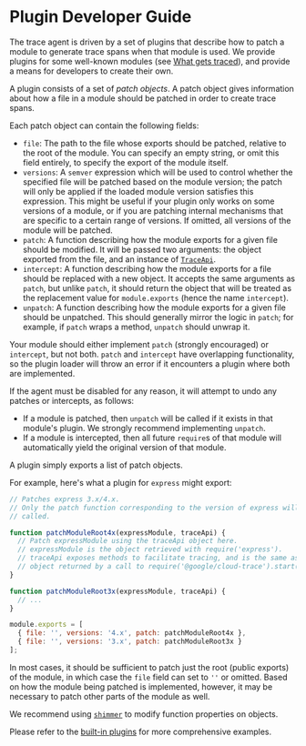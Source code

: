 # Plugin Developer Guide

The trace agent is driven by a set of plugins that describe how to patch a module to generate trace spans when that module is used. We provide plugins for some well-known modules (see [What gets traced](../README.md#what-gets-traced)), and provide a means for developers to create their own.

A plugin consists of a set of *patch objects*. A patch object gives information about how a file in a module should be patched in order to create trace spans.

Each patch object can contain the following fields:

* `file`: The path to the file whose exports should be patched, relative to the root of the module. You can specify an empty string, or omit this field entirely, to specify the export of the module itself.
* `versions`: A `semver` expression which will be used to control whether the specified file will be patched based on the module version; the patch will only be applied if the loaded module version satisfies this expression. This might be useful if your plugin only works on some versions of a module, or if you are patching internal mechanisms that are specific to a certain range of versions. If omitted, all versions of the module will be patched.
* `patch`: A function describing how the module exports for a given file should be modified. It will be passed two arguments: the object exported from the file, and an instance of [`TraceApi`](./trace-api.md).
* `intercept`: A function describing how the module exports for a file should be replaced with a new object. It accepts the same arguments as `patch`, but unlike `patch`, it should return the object that will be treated as the replacement value for `module.exports` (hence the name `intercept`).
* `unpatch`: A function describing how the module exports for a given file should be unpatched. This should generally mirror the logic in `patch`; for example, if `patch` wraps a method, `unpatch` should unwrap it.

Your module should either implement `patch` (strongly encouraged) or `intercept`, but not both. `patch` and `intercept` have overlapping functionality, so the plugin loader will throw an error if it encounters a plugin where both are implemented.

If the agent must be disabled for any reason, it will attempt to undo any patches or intercepts, as follows:
  * If a module is patched, then `unpatch` will be called if it exists in that module's plugin. We strongly recommend implementing `unpatch`.
  * If a module is intercepted, then all future `require`s of that module will automatically yield the original version of that module.


A plugin simply exports a list of patch objects.

For example, here's what a plugin for `express` might export:

```js
// Patches express 3.x/4.x.
// Only the patch function corresponding to the version of express will be
// called.

function patchModuleRoot4x(expressModule, traceApi) {
  // Patch expressModule using the traceApi object here.
  // expressModule is the object retrieved with require('express').
  // traceApi exposes methods to facilitate tracing, and is the same as the
  // object returned by a call to require('@google/cloud-trace').start().
}

function patchModuleRoot3x(expressModule, traceApi) {
  // ...
}

module.exports = [
  { file: '', versions: '4.x', patch: patchModuleRoot4x },
  { file: '', versions: '3.x', patch: patchModuleRoot3x }
];
```

In most cases, it should be sufficient to patch just the root (public exports) of the module, in which case the `file` field can set to `''` or omitted. Based on how the module being patched is implemented, however, it may be necessary to patch other parts of the module as well.

We recommend using [`shimmer`][shimmer] to modify function properties on objects.

Please refer to the [built-in plugins][builtin-plugins] for more comprehensive examples.

[shimmer]: https://github.com/othiym23/shimmer
[builtin-plugins]: https://github.com/GoogleCloudPlatform/cloud-trace-nodejs/tree/master/src/plugins
